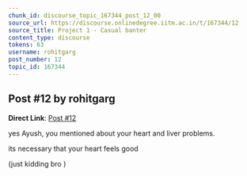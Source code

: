 ```yaml
---
chunk_id: discourse_topic_167344_post_12_00
source_url: https://discourse.onlinedegree.iitm.ac.in/t/167344/12
source_title: Project 1 - Casual banter
content_type: discourse
tokens: 63
username: rohitgarg
post_number: 12
topic_id: 167344
---
```


## Post #12 by rohitgarg

**Direct Link**: [Post #12](https://discourse.onlinedegree.iitm.ac.in/t/167344/12)

yes Ayush, you mentioned about your heart and liver problems.

its necessary that your heart feels good

(just kidding bro )
